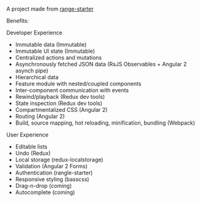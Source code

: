 A project made from [range-starter](https://www.npmjs.com/package/rangle-starter)

Benefits:

Developer Experience
- Immutable data (Immutable)
- Immutable UI state (Immutable)
- Centralized actions and mutations
- Asynchronously fetched JSON data (RsJS Observables + Angular 2 asynch pipe)
- Hierarchical data
- Feature module with nested/coupled components
- Inter-component communication with events
- Rewind/playback (Redux dev tools)
- State inspection (Redux dev tools)
- Compartmentalized CSS (Angular 2)
- Routing (Angular 2)
- Build, source mapping, hot reloading, minification, bundling (Webpack)

User Experience
- Editable lists
- Undo (Redux)
- Local storage (redux-localstorage)
- Validation (Angular 2 Forms)
- Authentication (rangle-starter)
- Responsive styling (basscss)
- Drag-n-drop (coming)
- Autocomplete (coming)
